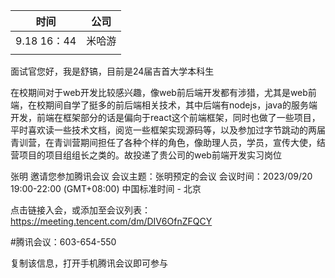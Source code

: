 | 时间        | 公司   |
| ----------- | ------ |
| 9.18 16：44 | 米哈游 |
|             |        |

面试官您好，我是舒镐，目前是24届吉首大学本科生

在校期间对于web开发比较感兴趣，像web前后端开发都有涉猎，尤其是web前端，在校期间自学了挺多的前后端相关技术，其中后端有nodejs，java的服务端开发，前端在框架部分的话是偏向于react这个前端框架，同时也做了一些项目，平时喜欢读一些技术文档，阅览一些框架实现源码等，以及参加过字节跳动的两届青训营，在青训营期间担任了各种个样的角色，像助理人员，学员，宣传大使，结营项目的项目组组长之类的。故投递了贵公司的web前端开发实习岗位

张明 邀请您参加腾讯会议
会议主题：张明预定的会议
会议时间：2023/09/20 19:00-22:00 (GMT+08:00) 中国标准时间 - 北京

点击链接入会，或添加至会议列表：
https://meeting.tencent.com/dm/DIV6OfnZFQCY

#腾讯会议：603-654-550

复制该信息，打开手机腾讯会议即可参与
